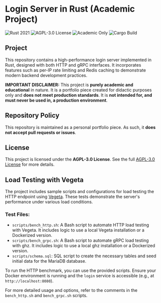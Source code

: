 # Login Server in Rust (Academic Project)

![Rust 2021](https://img.shields.io/badge/Rust-2021-orange.svg)
![AGPL-3.0 License](https://img.shields.io/badge/license-AGPL--3.0-blue.svg)
![Academic Only](https://img.shields.io/badge/status-academic--only-red.svg)
![Cargo Build](https://img.shields.io/badge/build-cargo-green.svg)

## Project

This repository contains a high-performance login server implemented in Rust, designed with both HTTP and gRPC interfaces. It incorporates features such as per-IP rate limiting and Redis caching to demonstrate modern backend development practices.

**IMPORTANT DISCLAIMER:**
This project is **purely academic and educational** in nature. It is a portfolio piece created for didactic purposes only and **does not meet production standards**. It is **not intended for, and must never be used in, a production environment**.

## Repository Policy

This repository is maintained as a personal portfolio piece. As such, it **does not accept pull requests or issues**.

## License

This project is licensed under the **AGPL-3.0 License**. See the full [AGPL-3.0 License](LICENSE) for more details.

## Load Testing with Vegeta

The project includes sample scripts and configurations for load testing the HTTP endpoint using [Vegeta](https://github.com/tsenart/vegeta). These tests demonstrate the server's performance under various load conditions.

### Test Files:

- `scripts/bench_http.sh`: A Bash script to automate HTTP load testing with Vegeta. It includes logic to use a local Vegeta installation or a Dockerized version.
- `scripts/bench_grpc.sh`: A Bash script to automate gRPC load testing with ghz. It includes logic to use a local ghz installation or a Dockerized version.
- `scripts/schema.sql`: SQL script to create the necessary tables and seed initial data for the MariaDB database.

To run the HTTP benchmark, you can use the provided scripts. Ensure your Docker environment is running and the `login` service is accessible (e.g., at `http://localhost:8080`).

For more detailed usage and options, refer to the comments in the `bench_http.sh` and `bench_grpc.sh` scripts.
